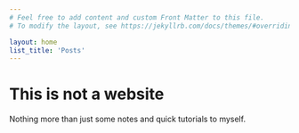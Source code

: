 ```yaml
---
# Feel free to add content and custom Front Matter to this file.
# To modify the layout, see https://jekyllrb.com/docs/themes/#overriding-theme-defaults

layout: home
list_title: 'Posts'
---
```

<h1>This is not a website</h1>

Nothing more than just some notes and quick tutorials to myself.
